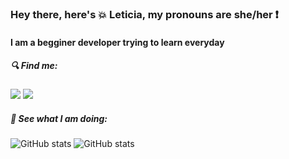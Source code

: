 ### Hey there, here's :collision: Leticia, my pronouns are she/her ❗
#### I am a begginer developer trying to learn everyday

##### 🔍 Find me: 
[<img src="https://img.shields.io/badge/linkedin-%230077B5.svg?&style=for-the-badge&logo=linkedin&logoColor=white" />](https://www.linkedin.com/in/leticiadedeus/) [<img src = "https://img.shields.io/badge/instagram-%23E4405F.svg?&style=for-the-badge&logo=instagram&logoColor=white">](https://www.instagram.com/_leticiaphoto/)

##### 📢 See what I am doing:

![GitHub stats](https://github-readme-stats.vercel.app/api?username=leticiadedeus&show-icons=true) 
![GitHub stats](https://github-readme-stats.vercel.app/api/top-langs?username=leticiadedeus&show-icons=true) 


<!--
**leticiadedeus/leticiadedeus** is a ✨ _special_ ✨ repository because its `README.md` (this file) appears on your GitHub profile.

Here are some ideas to get you started:

- 🔭 I’m currently working on ...
- 🌱 I’m currently learning ...
- 👯 I’m looking to collaborate on ...
- 🤔 I’m looking for help with ...
- 💬 Ask me about ...
- 📫 How to reach me: ...
- 😄 Pronouns: ...
- ⚡ Fun fact: ...
-->
